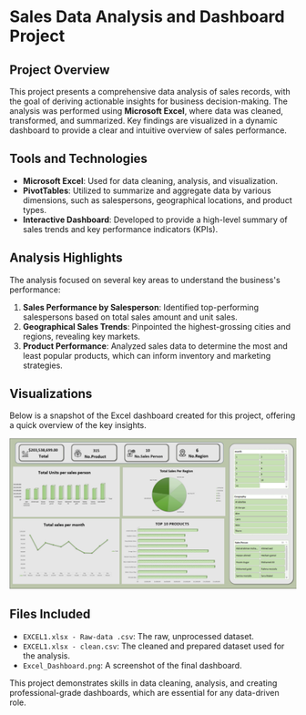 # Sales Data Analysis and Dashboard Project

## Project Overview

This project presents a comprehensive data analysis of sales records, with the goal of deriving actionable insights for business decision-making. The analysis was performed using **Microsoft Excel**, where data was cleaned, transformed, and summarized. Key findings are visualized in a dynamic dashboard to provide a clear and intuitive overview of sales performance.

## Tools and Technologies

* **Microsoft Excel**: Used for data cleaning, analysis, and visualization.
* **PivotTables**: Utilized to summarize and aggregate data by various dimensions, such as salespersons, geographical locations, and product types.
* **Interactive Dashboard**: Developed to provide a high-level summary of sales trends and key performance indicators (KPIs).

## Analysis Highlights

The analysis focused on several key areas to understand the business's performance:

1.  **Sales Performance by Salesperson**: Identified top-performing salespersons based on total sales amount and unit sales.
2.  **Geographical Sales Trends**: Pinpointed the highest-grossing cities and regions, revealing key markets.
3.  **Product Performance**: Analyzed sales data to determine the most and least popular products, which can inform inventory and marketing strategies.

## Visualizations

Below is a snapshot of the Excel dashboard created for this project, offering a quick overview of the key insights.

![Excel Dashboard](Excel_Dashboard.jpg.jpg)
## Files Included

* `EXCEL1.xlsx - Raw-data .csv`: The raw, unprocessed dataset.
* `EXCEL1.xlsx - clean.csv`: The cleaned and prepared dataset used for the analysis.
* `Excel_Dashboard.png`: A screenshot of the final dashboard.

This project demonstrates skills in data cleaning, analysis, and creating professional-grade dashboards, which are essential for any data-driven role.
